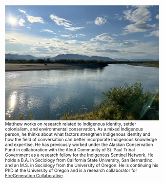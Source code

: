 ![alt text](assests/IMG_6256_Original.jpeg)
Matthew works on research related to Indigenous identity, settler colonialism, and environmental conservation. As a mixed Indigenous person, he thinks about what factors strengthen Indigenous identity and how the field of conversation can better incorporate Indigenous knowledge and expertise. He has previously worked under the Alaskan Conservation Fund in collaboration with the Aleut Community of St. Paul Tribal Government as a research fellow for the Indigenous Sentinel Network. He holds a B.A. in Sociology from California State University, San Bernardino, and an M.S. in Sociology from the University of Oregon. He is continuing his PhD at the University of Oregon and is a research collaborator for [FireGeneration Collaborative](https://www.firegencollab.org/).
